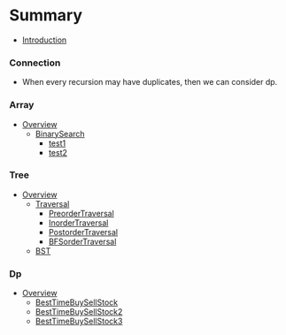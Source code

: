 # Summary
* [Introduction][1]

### Connection
* When every recursion may have duplicates, then we can consider dp. 

### Array
* [Overview][2]
	* [BinarySearch][3]
        * [test1](Array/BinarySearch/test1.md)
        * [test2](Array/BinarySearch/test2.md)

### Tree
* [Overview](Tree/tree.md)
    * [Traversal](Tree/Traversal/traversal.md)
        * [PreorderTraversal](Tree/Traversal/BinaryTreePreorderTraversal.md)
        * [InorderTraversal](Tree/Traversal/BinaryTreeInorderTraversal.md)
        * [PostorderTraversal](Tree/Traversal/BinaryTreePostorderTraversal.md)
        * [BFSorderTraversal](Tree/Traversal/BinaryTreeBFSorderTraversal.md)
    * [BST](Tree/BST/bst.md)

### Dp
* [Overview](Dp/dp.md)
    * [BestTimeBuySellStock](Dp/BestTimeBuySellStock.md)
    * [BestTimeBuySellStock2](Dp/BestTimeBuySellStock2.md)
    * [BestTimeBuySellStock3](Dp/BestTimeBuySellStock3.md)


[1]:	README.md
[2]:	Array/array.md
[3]:	Array/BinarySearch/binarysearch.md